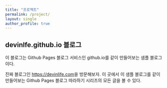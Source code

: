 ```yaml
---
title: "프로젝트"
permalink: /project/
layout: single
author_profile: true
---
```


  ## devinlfe.github.io 블로그

  이 블로그는 Github Pages 블로그 서비스인 github.io를 같이 만들어보는 샘플 블로그이다.

  진짜 블로그인 <https://devinlife.com>을 방문해보자.
 이 곳에서 이 샘플 블로그를 같이 만들어보는 Github Pages 블로그 따라하기 시리즈의
 모든 글을 볼 수 있다.